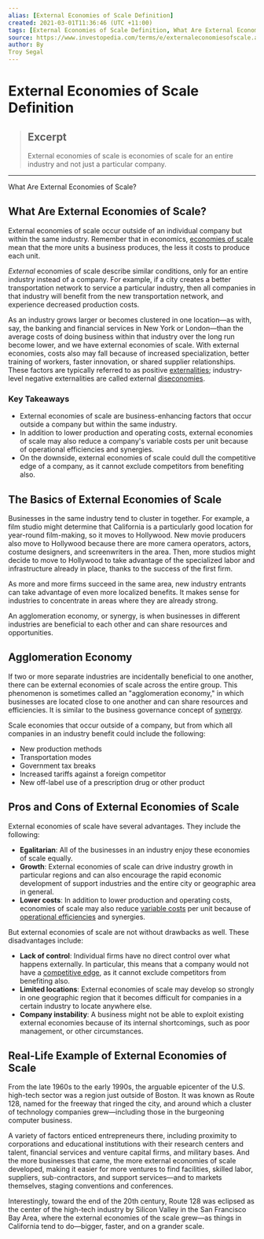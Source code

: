 ```yaml
---
alias: [External Economies of Scale Definition]
created: 2021-03-01T11:36:46 (UTC +11:00)
tags: [External Economies of Scale Definition, What Are External Economies of Scale?]
source: https://www.investopedia.com/terms/e/externaleconomiesofscale.asp
author: By
Troy Segal
---
```


# External Economies of Scale Definition

> ## Excerpt
> External economies of scale is economies of scale for an entire industry and not just a particular company.

---

What Are External Economies of Scale?
## What Are External Economies of Scale?

External economies of scale occur outside of an individual company but within the same industry. Remember that in economics, [economies of scale](https://www.investopedia.com/insights/what-are-economies-of-scale/) mean that the more units a business produces, the less it costs to produce each unit.

_External_ economies of scale describe similar conditions, only for an entire industry instead of a company. For example, if a city creates a better transportation network to service a particular industry, then all companies in that industry will benefit from the new transportation network, and experience decreased production costs.

As an industry grows larger or becomes clustered in one location—as with, say, the banking and financial services in New York or London—than the average costs of doing business within that industry over the long run become lower, and we have external economies of scale. With external economies, costs also may fall because of increased specialization, better training of workers, faster innovation, or shared supplier relationships. These factors are typically referred to as positive [externalities](https://www.investopedia.com/terms/e/externality.asp); industry-level negative externalities are called external [diseconomies](https://www.investopedia.com/ask/answers/060115/what-difference-between-external-economies-and-external-diseconomies.asp).

### Key Takeaways

-   External economies of scale are business-enhancing factors that occur outside a company but within the same industry.
-   In addition to lower production and operating costs, external economies of scale may also reduce a company's variable costs per unit because of operational efficiencies and synergies.
-   On the downside, external economies of scale could dull the competitive edge of a company, as it cannot exclude competitors from benefiting also.

## The Basics of External Economies of Scale

Businesses in the same industry tend to cluster in together. For example, a film studio might determine that California is a particularly good location for year-round film-making, so it moves to Hollywood. New movie producers also move to Hollywood because there are more camera operators, actors, costume designers, and screenwriters in the area. Then, more studios might decide to move to Hollywood to take advantage of the specialized labor and infrastructure already in place, thanks to the success of the first firm.

As more and more firms succeed in the same area, new industry entrants can take advantage of even more localized benefits. It makes sense for industries to concentrate in areas where they are already strong.

An agglomeration economy, or synergy, is when businesses in different industries are beneficial to each other and can share resources and opportunities.

## Agglomeration Economy

If two or more separate industries are incidentally beneficial to one another, there can be external economies of scale across the entire group. This phenomenon is sometimes called an "agglomeration economy," in which businesses are located close to one another and can share resources and efficiencies. It is similar to the business governance concept of [synergy](https://www.investopedia.com/terms/s/synergy.asp).

Scale economies that occur outside of a company, but from which all companies in an industry benefit could include the following:

-   New production methods
-   Transportation modes
-   Government tax breaks
-   Increased tariffs against a foreign competitor
-   New off-label use of a prescription drug or other product

## Pros and Cons of External Economies of Scale

External economies of scale have several advantages. They include the following:

-   **Egalitarian**: All of the businesses in an industry enjoy these economies of scale equally.
-   **Growth**: External economies of scale can drive industry growth in particular regions and can also encourage the rapid economic development of support industries and the entire city or geographic area in general.
-   **Lower costs**: In addition to lower production and operating costs, economies of scale may also reduce [variable costs](https://www.investopedia.com/terms/v/variablecost.asp) per unit because of [operational efficiencies](https://www.investopedia.com/terms/o/operationalefficiency.asp) and synergies.

But external economies of scale are not without drawbacks as well. These disadvantages include:

-   **Lack of control**: Individual firms have no direct control over what happens externally. In particular, this means that a company would not have a [competitive edge](https://www.investopedia.com/terms/c/competitive_advantage.asp), as it cannot exclude competitors from benefiting also.
-   **Limited locations**: External economies of scale may develop so strongly in one geographic region that it becomes difficult for companies in a certain industry to locate anywhere else.
-   **Company instability**: A business might not be able to exploit existing external economies because of its internal shortcomings, such as poor management, or other circumstances.

## Real-Life Example of External Economies of Scale

From the late 1960s to the early 1990s, the arguable epicenter of the U.S. high-tech sector was a region just outside of Boston. It was known as Route 128, named for the freeway that ringed the city, and around which a cluster of technology companies grew—including those in the burgeoning computer business.

A variety of factors enticed entrepreneurs there, including proximity to corporations and educational institutions with their research centers and talent, financial services and venture capital firms, and military bases. And the more businesses that came, the more external economies of scale developed, making it easier for more ventures to find facilities, skilled labor, suppliers, sub-contractors, and support services—and to markets themselves, staging conventions and conferences.

Interestingly, toward the end of the 20th century, Route 128 was eclipsed as the center of the high-tech industry by Silicon Valley in the San Francisco Bay Area, where the external economies of the scale grew—as things in California tend to do—bigger, faster, and on a grander scale.
